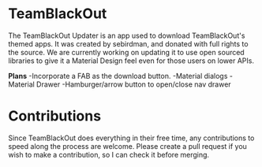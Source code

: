 # TeamBlackOut

The TeamBlackOut Updater is an app used to download TeamBlackOut's themed apps. It was created by sebirdman, and donated with full rights to the source. We are currently working on updating it to use open sourced libraries to give it a Material Design feel even for those users on lower APIs.

<b>Plans</b>
-Incorporate a FAB as the download button.
-Material dialogs
-Material Drawer 
-Hamburger/arrow button to open/close nav drawer

# Contributions

Since TeamBlackOut does everything in their free time, any contributions to speed along the process are welcome. Please create a pull request if you wish to make a contribution, so I can check it before merging. 
